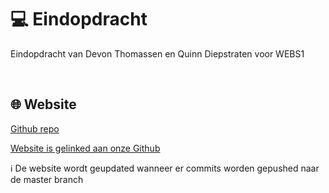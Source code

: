 # 💻 Eindopdracht
Eindopdracht van Devon Thomassen en Quinn Diepstraten voor WEBS1

<br>

## 🌐 Website
[Github repo](https://github.com/DevonThomassen/Html-Css-Eindopdracht/)

[Website is gelinked aan onze Github](https://devonthomassen.github.io/Html-Css-Eindopdracht/)


 :information_source: De website wordt geupdated wanneer er commits worden gepushed naar de master branch